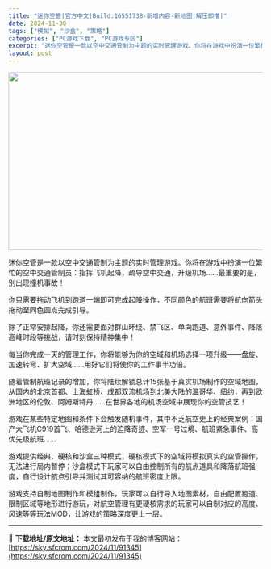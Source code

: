 ```yaml
---
title: "迷你空管|官方中文|Build.16551738-新增内容-新地图|解压即撸|"
date: 2024-11-30
tags: ["模拟", "沙盒", "策略"]
categories: ["PC游戏下载", "PC游戏专区"]
excerpt: "迷你空管是一款以空中交通管制为主题的实时管理游戏。你将在游戏中扮演一位繁忙的空中交通管制员：指挥飞机起降，疏导空中交通，升级机场……最重要的是，别出现撞机事故！ 你只需要拖动飞机到跑道一端即可完成起降操作，不同颜色的航班需要将航向箭头拖动至同色圆点完成引导。 除了正常安排起降，你还需要面对群山环绕、&hellip;"
layout: post
---
```


<img class="aligncenter size-full wp-image-91329" src="https://sky.sfcrom.com/wp-content/uploads/2024/11/2024113013313593.webp" alt="" width="616" height="353" />

迷你空管是一款以空中交通管制为主题的实时管理游戏。你将在游戏中扮演一位繁忙的空中交通管制员：指挥飞机起降，疏导空中交通，升级机场……最重要的是，别出现撞机事故！

你只需要拖动飞机到跑道一端即可完成起降操作，不同颜色的航班需要将航向箭头拖动至同色圆点完成引导。

除了正常安排起降，你还需要面对群山环绕、禁飞区、单向跑道、意外事件、降落高峰时段等挑战，请时刻保持精神集中！

每当你完成一天的管理工作，你将能够为你的空域和机场选择一项升级——盘旋、加速转弯、扩大空域……用好它们将使你的工作事半功倍。

随着管制航班记录的增加，你将陆续解锁总计15张基于真实机场制作的空域地图，从国内的北京首都、上海虹桥、成都双流机场到北美大陆的温哥华、纽约，再到欧洲地区的伦敦、阿姆斯特丹……在世界各地的机场空域中展现你的空管技艺！

游戏在某些特定地图和条件下会触发随机事件，其中不乏航空史上的经典案例：国产大飞机C919首飞、哈德逊河上的迫降奇迹、空军一号过境、航班紧急事件、高优先级航班……

游戏提供经典、硬核和沙盒三种模式，硬核模式下的空域将模拟真实的空管操作，无法进行局内暂停；沙盒模式下玩家可以自由控制所有的航点道具和降落航班强度，自行设计航点引导并测试其可容纳的航班密度上限。

游戏支持自制地图制作和模组制作，玩家可以自行导入地图素材，自由配置跑道、限制区域等地形进行游玩，对航空管理有更硬核需求的玩家可以自制对应的高度、风速等等玩法MOD，让游戏的策略深度更上一层。

---
📖 **下载地址/原文地址：** 本文最初发布于我的博客网站：[https://sky.sfcrom.com/2024/11/91345](https://sky.sfcrom.com/2024/11/91345)

